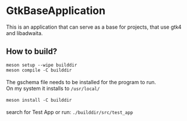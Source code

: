 # GtkBaseApplication

This is an application that can serve as a base for projects,
that use gtk4 and libadwaita.

## How to build?

`meson setup --wipe builddir`\
`meson compile -C builddir`\
\
The gschema file needs to be installed for the program to run.\
On my system it installs to `/usr/local/`\
\
`meson install -C builddir`\
\
search for Test App or run:
`./builddir/src/test_app`
